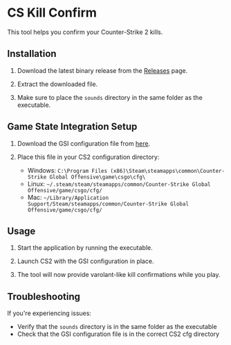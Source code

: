# CS Kill Confirm

This tool helps you confirm your Counter-Strike 2 kills.

## Installation

1. Download the latest binary release from the [Releases](https://github.com/st0nie/cskillconfirm/releases) page.

2. Extract the downloaded file.

3. Make sure to place the `sounds` directory in the same folder as the executable.

## Game State Integration Setup

1. Download the GSI configuration file from [here](https://github.com/sam-ai56/gsi-cs2-rs/blob/main/gsi_cfg/gamestate_integration_fast.cfg).

2. Place this file in your CS2 configuration directory:
    - Windows: `C:\Program Files (x86)\Steam\steamapps\common\Counter-Strike Global Offensive\game\csgo\cfg\`
    - Linux: `~/.steam/steam/steamapps/common/Counter-Strike Global Offensive/game/csgo/cfg/`
    - Mac: `~/Library/Application Support/Steam/steamapps/common/Counter-Strike Global Offensive/game/csgo/cfg/`

## Usage

1. Start the application by running the executable.

2. Launch CS2 with the GSI configuration in place.

3. The tool will now provide varolant-like kill confirmations while you play.

## Troubleshooting

If you're experiencing issues:
- Verify that the `sounds` directory is in the same folder as the executable
- Check that the GSI configuration file is in the correct CS2 cfg directory
